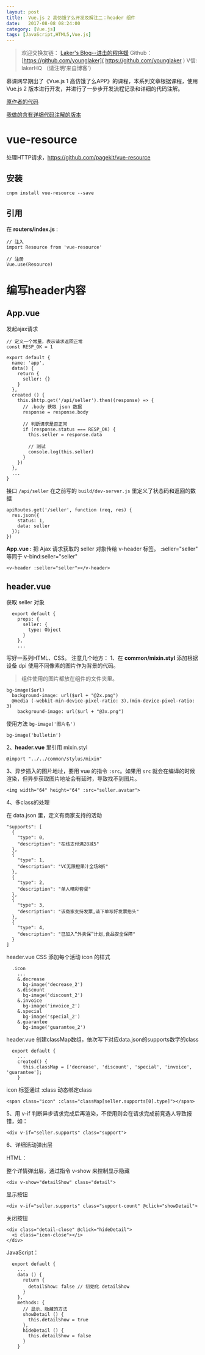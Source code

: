 ```yaml
---
layout: post
title:  Vue.js 2 高仿饿了么开发及解注二：header 组件
date:   2017-08-08 08:24:00
category: [Vue.js]
tags: [JavaScript,HTML5,Vue.js]
---
```


<!-- ![Vue.js 2 高仿饿了么开发及解注二][1] -->

<!--more-->

> 欢迎交换友链： [Laker's Blog--进击的程序媛]( http://laker.me/blog )
> Github：[https://github.com/younglaker]( https://github.com/younglaker )
> V信: lakerHQ （请注明‘来自博客’）

慕课网早期出了《Vue.js 1 高仿饿了么APP》的课程，本系列文章根据课程，使用 Vue.js 2 版本进行开发，并进行了一步步开发流程记录和详细的代码注解。

[原作者的代码][2]

[我做的含有详细代码注解的版本][3]



# vue-resource

处理HTTP请求，https://github.com/pagekit/vue-resource

## 安装

    cnpm install vue-resource --save

## 引用

在 **routers/index.js** :

```
// 注入
import Resource from 'vue-resource'

// 注册
Vue.use(Resource)
```

# 编写header内容
## App.vue
发起ajax请求
```
// 定义一个常量，表示请求返回正常
const RESP_OK = 1

export default {
  name: 'app',
  data() {
    return {
      seller: {}
    }
  },
  created () {
    this.$http.get('/api/seller').then((response) => {
      // .body 获取 json 数据
      response = response.body

      // 判断请求是否正常
      if (response.status === RESP_OK) {
        this.seller = response.data

        // 测试
        console.log(this.seller)
      }
    })
  },
  ...
}
```

接口 `/api/seller` 在之前写的 `build/dev-server.js` 里定义了状态码和返回的数据

```
apiRoutes.get('/seller', function (req, res) {
  res.json({
    status: 1,
    data: seller
  });
})
```
**App.vue :**
把 Ajax 请求获取的 seller 对象传给 v-header 标签。
:seller="seller" 等同于 v-bind:seller="seller"
```
<v-header :seller="seller"></v-header>
```
##  header.vue

获取 seller 对象
```
  export default {
    props: {
      seller: {
        type: Object
      }
    },
    ...
```
写好一系列HTML、CSS。
注意几个地方：
1、在 **common/mixin.styl** 添加根据设备 dpi 使用不同像素的图片作为背景的代码。

> 组件使用的图片都放在组件的文件夹里。

```
bg-image($url)
  background-image: url($url + "@2x.png")
  @media (-webkit-min-device-pixel-ratio: 3),(min-device-pixel-ratio: 3)
    background-image: url($url + "@3x.png")
```

使用方法 `bg-image('图片名')`

```
bg-image('bulletin')
```

2、**header.vue** 里引用 mixin.styl
```
@import "../../common/stylus/mixin"
```

3、异步插入的图片地址，要用 vue 的指令 `:src`。如果用 `src` 就会在编译的时候渲染，但异步获取图片地址会有延时，导致找不到图片。

```
<img width="64" height="64" :src="seller.avatar">
```

4、多class的处理

在 data.json 里，定义有商家支持的活动

```
"supports": [
  {
    "type": 0,
    "description": "在线支付满28减5"
  },
  {
    "type": 1,
    "description": "VC无限橙果汁全场8折"
  },
  {
    "type": 2,
    "description": "单人精彩套餐"
  },
  {
    "type": 3,
    "description": "该商家支持发票,请下单写好发票抬头"
  },
  {
    "type": 4,
    "description": "已加入“外卖保”计划,食品安全保障"
  }
]
```
header.vue  CSS 添加每个活动 icon 的样式
```
  .icon
    ...
    &.decrease
      bg-image('decrease_2')
    &.discount
      bg-image('discount_2')
    &.invoice
      bg-image('invoice_2')
    &.special
      bg-image('special_2')
    &.guarantee
      bg-image('guarantee_2')
```
header.vue 创建classMap数组，依次写下对应data.json的supports数字的class
```
  export default {
    ...
    created() {
      this.classMap = ['decrease', 'discount', 'special', 'invoice', 'guarantee'];
    }
```
icon 标签通过 :class 动态绑定class
```
<span class="icon" :class="classMap[seller.supports[0].type]"></span>
```

5、用 v-if 判断异步请求完成后再渲染，不使用则会在请求完成前竞选人导致报错，如：

```
<div v-if="seller.supports" class="support">
```

6、详细活动弹出层

HTML：

整个详情弹出层，通过指令 v-show 来控制显示隐藏
```
<div v-show="detailShow" class="detail">

```
显示按钮
```
<div v-if="seller.supports" class="support-count" @click="showDetail">
```
关闭按钮
```
<div class="detail-close" @click="hideDetail">
  <i class="icon-close"></i>
</div>
```

JavaScript：

```
  export default {
    ...
    data () {
      return {
        detailShow: false // 初始化 detailShow
      }
    },
    methods: {
      // 显示、隐藏的方法
      showDetail () {
        this.detailShow = true
      },
      hideDetail () {
        this.detailShow = false
      }
    }
```



  [1]: http://77g54f.com1.z0.glb.clouddn.com/bgt-20170620.png?imageView2/1/q/100|watermark/1/image/aHR0cDovLzc3ZzU0Zi5jb20xLnowLmdsYi5jbG91ZGRuLmNvbS9sYWtlcjEucG5n/dissolve/100/gravity/South/dy/10
  [2]: https://github.com/ustbhuangyi/vue-sell
  [3]: https://github.com/younglaker/CometLab/tree/vue-eleme

